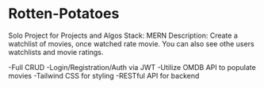 # Rotten-Potatoes
Solo Project for Projects and Algos
Stack: MERN
Description: Create a watchlist of movies, once watched rate movie. You can also see othe users watchlists and movie ratings. 

-Full CRUD
-Login/Registration/Auth via JWT
-Utilize OMDB API to populate movies
-Tailwind CSS for styling
-RESTful API for backend
